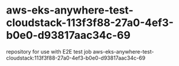 # aws-eks-anywhere-test-cloudstack-113f3f88-27a0-4ef3-b0e0-d93817aac34c-69
repository for use with E2E test job aws-eks-anywhere-test-cloudstack:113f3f88-27a0-4ef3-b0e0-d93817aac34c-69
